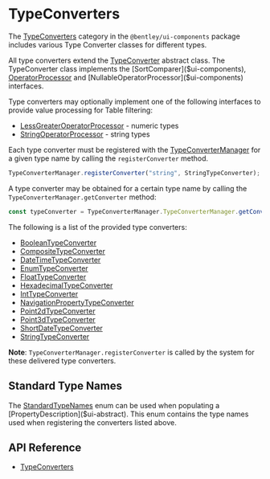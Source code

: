 # TypeConverters

The [TypeConverters]($ui-components:TypeConverters) category in the `@bentley/ui-components` package includes
various Type Converter classes for different types.

All type converters extend the [TypeConverter]($ui-components) abstract class.
The TypeConverter class implements the [SortComparer]($ui-components),
[OperatorProcessor]($ui-components) and [NullableOperatorProcessor]($ui-components) interfaces.

Type converters may optionally implement one of the following interfaces to provide
value processing for Table filtering:

* [LessGreaterOperatorProcessor]($ui-components) - numeric types
* [StringOperatorProcessor]($ui-components) - string types

Each type converter must be registered with the [TypeConverterManager]($ui-components)
for a given type name
by calling the `registerConverter` method.

```ts
TypeConverterManager.registerConverter("string", StringTypeConverter);
```

A type converter may be obtained for a certain type name by calling the
`TypeConverterManager.getConverter` method:

```ts
const typeConverter = TypeConverterManager.TypeConverterManager.getConverter("string");
```

The following is a list of the provided type converters:

* [BooleanTypeConverter]($ui-components)
* [CompositeTypeConverter]($ui-components)
* [DateTimeTypeConverter]($ui-components)
* [EnumTypeConverter]($ui-components)
* [FloatTypeConverter]($ui-components)
* [HexadecimalTypeConverter]($ui-components)
* [IntTypeConverter]($ui-components)
* [NavigationPropertyTypeConverter]($ui-components)
* [Point2dTypeConverter]($ui-components)
* [Point3dTypeConverter]($ui-components)
* [ShortDateTypeConverter]($ui-components)
* [StringTypeConverter]($ui-components)

**Note**: `TypeConverterManager.registerConverter` is called by the system for these delivered type converters.

## Standard Type Names

The [StandardTypeNames]($ui-abstract) enum can be used when populating a [PropertyDescription]($ui-abstract).
This enum contains the type names used when registering the converters listed above.

## API Reference

* [TypeConverters]($ui-components:TypeConverters)
